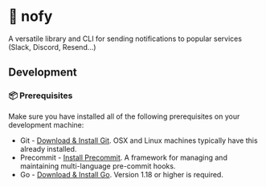 # 📠 nofy

A versatile library and CLI for sending notifications to popular services (Slack, Discord, Resend...)

## Development


### 📦 Prerequisites

Make sure you have installed all of the following prerequisites on your development machine:
* Git - [Download & Install Git](https://git-scm.com/downloads). OSX and Linux machines typically have this already installed.
* Precommit - [Install Precommit](https://pre-commit.com/#installation). A framework for managing and maintaining multi-language pre-commit hooks.
* Go - [Download & Install Go](https://golang.org/doc/install). Version 1.18 or higher is required.

